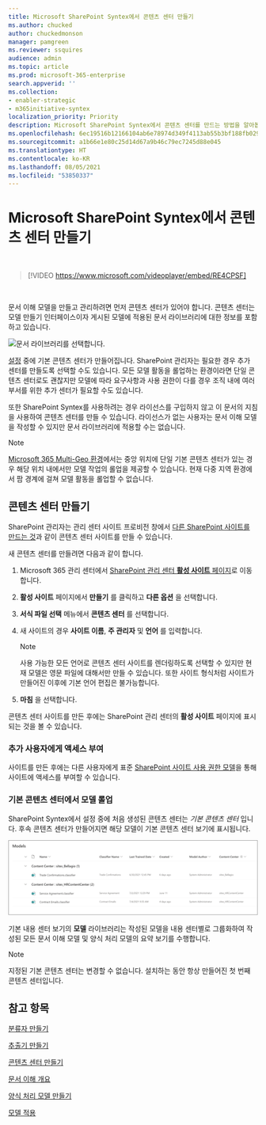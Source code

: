 ```yaml
---
title: Microsoft SharePoint Syntex에서 콘텐츠 센터 만들기
ms.author: chucked
author: chuckedmonson
manager: pamgreen
ms.reviewer: ssquires
audience: admin
ms.topic: article
ms.prod: microsoft-365-enterprise
search.appverid: ''
ms.collection:
- enabler-strategic
- m365initiative-syntex
localization_priority: Priority
description: Microsoft SharePoint Syntex에서 콘텐츠 센터를 만드는 방법을 알아봅니다.
ms.openlocfilehash: 6ec19516b12166104ab6e78974d349f4113ab55b3bf188fb0291cb8a5429e0c2
ms.sourcegitcommit: a1b66e1e80c25d14d67a9b46c79ec7245d88e045
ms.translationtype: HT
ms.contentlocale: ko-KR
ms.lasthandoff: 08/05/2021
ms.locfileid: "53850337"
---
```

# <a name="create-a-content-center-in-microsoft-sharepoint-syntex"></a>Microsoft SharePoint Syntex에서 콘텐츠 센터 만들기


</br>

> [!VIDEO https://www.microsoft.com/videoplayer/embed/RE4CPSF]

</br>

문서 이해 모델을 만들고 관리하려면 먼저 콘텐츠 센터가 있어야 합니다. 콘텐츠 센터는 모델 만들기 인터페이스이자 게시된 모델에 적용된 문서 라이브러리에 대한 정보를 포함하고 있습니다.

   ![문서 라이브러리를 선택합니다.](../media/content-understanding/content-center-page.png)

[설정](set-up-content-understanding.md) 중에 기본 콘텐츠 센터가 만들어집니다. SharePoint 관리자는 필요한 경우 추가 센터를 만들도록 선택할 수도 있습니다. 모든 모델 활동을 롤업하는 환경이라면 단일 콘텐츠 센터로도 괜찮지만 모델에 따라 요구사항과 사용 권한이 다를 경우 조직 내에 여러 부서를 위한 추가 센터가 필요할 수도 있습니다.

또한 SharePoint Syntex를 사용하려는 경우 라이선스를 구입하지 않고 이 문서의 지침을 사용하여 콘텐츠 센터를 만들 수 있습니다. 라이선스가 없는 사용자는 문서 이해 모델을 작성할 수 있지만 문서 라이브러리에 적용할 수는 없습니다.

> [!NOTE]
> [Microsoft 365 Multi-Geo 환경](../enterprise/microsoft-365-multi-geo.md)에서는 중앙 위치에 단일 기본 콘텐츠 센터가 있는 경우 해당 위치 내에서만 모델 작업의 롤업을 제공할 수 있습니다. 현재 다중 지역 환경에서 팜 경계에 걸쳐 모델 활동을 롤업할 수 없습니다. 

## <a name="create-a-content-center"></a>콘텐츠 센터 만들기

SharePoint 관리자는 관리 센터 사이트 프로비전 창에서 [다른 SharePoint 사이트를 만드는 것](/sharepoint/create-site-collection)과 같이 콘텐츠 센터 사이트를 만들 수 있습니다.

새 콘텐츠 센터를 만들려면 다음과 같이 합니다.

1. Microsoft 365 관리 센터에서 [SharePoint 관리 센터 **활성 사이트** 페이지](https://admin.microsoft.com/sharepoint?page=siteManagement&modern=true)로 이동합니다.

2. **활성 사이트** 페이지에서 **만들기** 를 클릭하고 **다른 옵션** 을 선택합니다.

3. **서식 파일 선택** 메뉴에서 **콘텐츠 센터** 를 선택합니다.

4. 새 사이트의 경우 **사이트 이름**, **주 관리자** 및 **언어** 를 입력합니다.</br>

   > [!NOTE] 
   > 사용 가능한 모든 언어로 콘텐츠 센터 사이트를 렌더링하도록 선택할 수 있지만 현재 모델은 영문 파일에 대해서만 만들 수 있습니다. 또한 사이트 형식처럼 사이트가 만들어진 이후에 기본 언어 편집은 불가능합니다.

5. **마침** 을 선택합니다.
 
콘텐츠 센터 사이트를 만든 후에는 SharePoint 관리 센터의 **활성 사이트** 페이지에 표시되는 것을 볼 수 있습니다. 

### <a name="give-access-to-additional-users"></a>추가 사용자에게 액세스 부여
 
사이트를 만든 후에는 다른 사용자에게 표준 [SharePoint 사이트 사용 권한 모델](/sharepoint/modern-experience-sharing-permissions)을 통해 사이트에 액세스를 부여할 수 있습니다.

### <a name="roll-up-of-models-in-the-default-content-center"></a>기본 콘텐츠 센터에서 모델 롤업

SharePoint Syntex에서 설정 중에 처음 생성된 콘텐츠 센터는 *기본 콘텐츠 센터* 입니다. 후속 콘텐츠 센터가 만들어지면 해당 모델이 기본 콘텐츠 센터 보기에 표시됩니다.

![기본 콘텐츠 센터의 모델 라이브러리 스크린샷.](../media/content-understanding/model-library-default-content-center.png)

기본 내용 센터 보기의 **모델** 라이브러리는 작성된 모델을 내용 센터별로 그룹화하여 작성된 모든 문서 이해 모델 및 양식 처리 모델의 요약 보기를 수행합니다.

> [!NOTE]
> 지정된 기본 콘텐츠 센터는 변경할 수 없습니다. 설치하는 동안 항상 만들어진 첫 번째 콘텐츠 센터입니다. 

## <a name="see-also"></a>참고 항목
[분류자 만들기](create-a-classifier.md)

[추출기 만들기](create-an-extractor.md)

[콘텐츠 센터 만들기](create-a-content-center.md)

[문서 이해 개요](document-understanding-overview.md)

[양식 처리 모델 만들기](create-a-form-processing-model.md)

[모델 적용](apply-a-model.md)